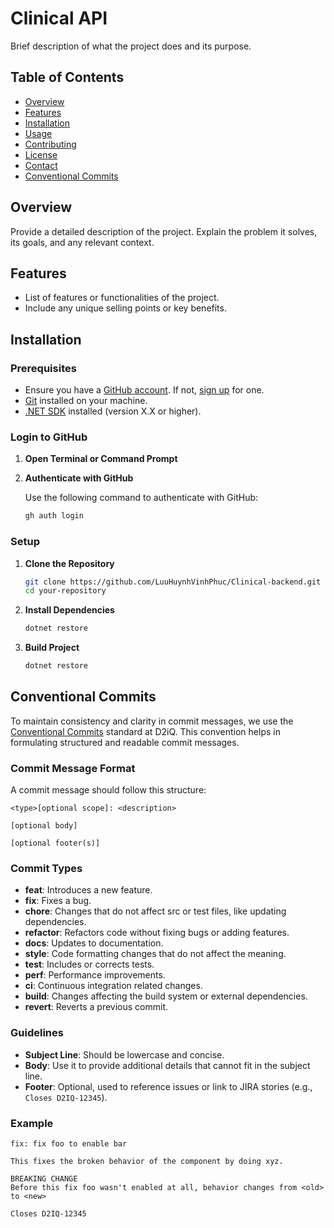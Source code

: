 # Clinical API

Brief description of what the project does and its purpose.

## Table of Contents

- [Overview](#overview)
- [Features](#features)
- [Installation](#installation)
- [Usage](#usage)
- [Contributing](#contributing)
- [License](#license)
- [Contact](#contact)
- [Conventional Commits](#conventional_commits)

## Overview

Provide a detailed description of the project. Explain the problem it solves, its goals, and any relevant context.

## Features

- List of features or functionalities of the project.
- Include any unique selling points or key benefits.

## Installation

### Prerequisites

- Ensure you have a [GitHub account](https://github.com/join). If not, [sign up](https://github.com/join) for one.
- [Git](https://git-scm.com/) installed on your machine.
- [.NET SDK](https://dotnet.microsoft.com/download) installed (version X.X or higher).

### Login to GitHub

1. **Open Terminal or Command Prompt**

2. **Authenticate with GitHub**

   Use the following command to authenticate with GitHub:

   ```bash
   gh auth login

### Setup
1. **Clone the Repository**

   ```bash
   git clone https://github.com/LuuHuynhVinhPhuc/Clinical-backend.git
   cd your-repository

2. **Install Dependencies**
   ```bash
   dotnet restore

3. **Build Project**
   ```bash
   dotnet restore

## Conventional Commits

To maintain consistency and clarity in commit messages, we use the [Conventional Commits](https://www.conventionalcommits.org/en/v1.0.0/) standard at D2iQ. This convention helps in formulating structured and readable commit messages.

### Commit Message Format

A commit message should follow this structure:

   ```text
   <type>[optional scope]: <description>

   [optional body]

   [optional footer(s)]
   ```

### Commit Types

- **feat**: Introduces a new feature.
- **fix**: Fixes a bug.
- **chore**: Changes that do not affect src or test files, like updating dependencies.
- **refactor**: Refactors code without fixing bugs or adding features.
- **docs**: Updates to documentation.
- **style**: Code formatting changes that do not affect the meaning.
- **test**: Includes or corrects tests.
- **perf**: Performance improvements.
- **ci**: Continuous integration related changes.
- **build**: Changes affecting the build system or external dependencies.
- **revert**: Reverts a previous commit.

### Guidelines

- **Subject Line**: Should be lowercase and concise.
- **Body**: Use it to provide additional details that cannot fit in the subject line.
- **Footer**: Optional, used to reference issues or link to JIRA stories (e.g., `Closes D2IQ-12345`).

### Example

   ```text
   fix: fix foo to enable bar

   This fixes the broken behavior of the component by doing xyz.
   
   BREAKING CHANGE
   Before this fix foo wasn't enabled at all, behavior changes from <old> to <new>
   
   Closes D2IQ-12345
   ```

